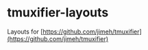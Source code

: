 # tmuxifier-layouts

Layouts for [https://github.com/jimeh/tmuxifier](https://github.com/jimeh/tmuxifier)
